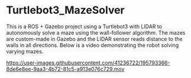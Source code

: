# Turtlebot3_MazeSolver
This is a ROS + Gazebo project using a Turtlebot3 with LIDAR to autonomously solve a maze using the wall-follower algorithm. 
The mazes are custom-made in Gazebo and the LIDAR sensor reads distance to the walls in all directions. Below is a video demonstrating the
robot solving varying mazes.



https://user-images.githubusercontent.com/41236722/195793366-8de6e8ee-9aa3-4b72-81c5-a913e076c729.mov
